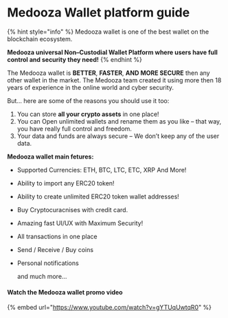 # Medooza Wallet platform guide

{% hint style="info" %}
Medooza wallet is one of the best wallet on the blockchain ecosystem.

**Medooza universal Non–Custodial Wallet Platform where users have full control and security they need!**
{% endhint %}

The Medooza wallet is **BETTER**, **FASTER**, **AND MORE SECURE** then any other wallet in the market. The Medooza team created it using more then 18 years of experience in the online world and cyber security.

But… here are some of the reasons you should use it too:

1. You can store **all your crypto assets** in one place!
2. You can Open unlimited wallets and rename them as you like – that way, you have really full control and freedom.
3. Your data and funds are always secure – We don’t keep any of the user data.

**Medooza wallet main fetures:**

* Supported Currencies: ETH, BTC, LTC, ETC, XRP And More!
* Ability to import any ERC20 token!
* Ability to create unlimited ERC20 token wallet addresses!
* Buy Cryptocuracnises with credit card.&#x20;
* Amazing fast UI/UX with Maximum Security!
* All transactions in one place
* Send / Receive / Buy coins
*   Personal notifications

    and much more...

#### Watch the Medooza wallet promo video

{% embed url="https://www.youtube.com/watch?v=gYTUqUwtqR0" %}

